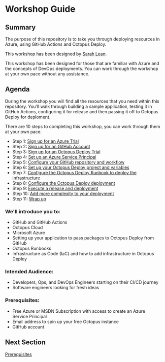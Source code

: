 # Workshop Guide

## Summary

The purpose of this repository is to take you through deploying resources in Azure, using GitHub Actions and Octopus Deploy. 

This workshop has been designed by [Sarah Lean](https://www.linkedin.com/in/sazlean/). 

This workshop has been designed for those that are familiar with Azure and the concepts of DevOps deployments.  You can work through the workshop at your own pace without any assistance. 

## Agenda

During the workshop you will find all the resources that you need within this repository.   You'll walk through building a sample application, testing it in GitHub Actions, configuring it for release and then passing it off to Octopus Deploy for deploment. 

There are 10 steps to completing this workshop, you can work through them at your own pace. 

- Step 1: [Sign up for an Azure Trial](05_Azure_Sign_up.md)
- Step 2: [Sign up for an GitHub Account](03_Github_Sign_up.md)
- Step 3: [Sign up for an Octopus Deploy Trial](04_Octopus_Deploy_Cloud_Sign_up.md)
- Step 4: [Set up an Azure Service Principal](07_Azure_Service_Principal.md)
- Step 5: [Configure your GitHub repository and workflow](08_Github_Actions_Configuration.md)
- Step 6: [Set up your Octopus Deploy project and variables](09_Octopus_Deploy_Initial_Setup.md)
- Step 7: [Configure the Octopus Deploy Runbook to deploy the infrastructure](10_Octopus_Runbooks.md)
- Step 8: [Configure the Octopus Deploy deployment](12_Octopus_Deployment.md)
- Step 9: [Execute a release and deployment](11_Execution.md)
- Step 10: [Add more complexity to your deployment](13_Add_complexity.md)
- Step 11: [Wrap up](14_Wrap_Up.md)


### We'll introduce you to: 

- GitHub and GitHub Actions
- Octopus Cloud
- Microsoft Azure
- Setting up your application to pass packages to Octopus Deploy from GitHub
- Octopus Runbooks
- Infrastructure as Code (IaC) and how to add infrastructure in Octopus Deploy


### Intended Audience:

- Developers, Ops, and DevOps Engineers starting on their CI/CD journey
- Software engineers looking for fresh ideas

### Prerequisites:

- Free Azure or MSDN Subscription with access to create an Azure Service Principal 
- Email address to spin up your free Octopus instance
- GitHub account


## Next Section

[Prerequisites](02_Prerequisites.md)